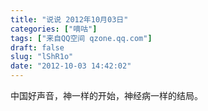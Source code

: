 ```yaml
---
title: "说说 2012年10月03日"
categories: ["嘀咕"]
tags: ["来自QQ空间 qzone.qq.com"]
draft: false
slug: "lShR1o"
date: "2012-10-03 14:42:02"
---
```


中国好声音，神一样的开始，神经病一样的结局。

